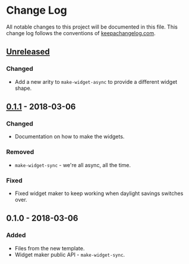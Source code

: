 # Change Log
All notable changes to this project will be documented in this file. This change log follows the conventions of [keepachangelog.com](http://keepachangelog.com/).

## [Unreleased]
### Changed
- Add a new arity to `make-widget-async` to provide a different widget shape.

## [0.1.1] - 2018-03-06
### Changed
- Documentation on how to make the widgets.

### Removed
- `make-widget-sync` - we're all async, all the time.

### Fixed
- Fixed widget maker to keep working when daylight savings switches over.

## 0.1.0 - 2018-03-06
### Added
- Files from the new template.
- Widget maker public API - `make-widget-sync`.

[Unreleased]: https://github.com/your-name/spec-example/compare/0.1.1...HEAD
[0.1.1]: https://github.com/your-name/spec-example/compare/0.1.0...0.1.1

